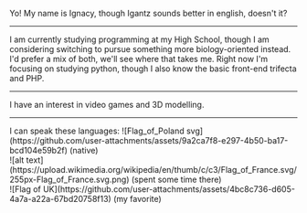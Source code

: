 Yo! My name is Ignacy, though Igantz sounds better in english, doesn't it?
<hr>
I am currently studying programming at my High School, though I am considering switching to pursue something more biology-oriented instead. I'd prefer a mix of both, we'll see where that takes me. 
Right now I'm focusing on studying python, though I also know the basic front-end trifecta and PHP.
<hr>
I have an interest in video games and 3D modelling.
<hr>
I can speak these languages: ![Flag_of_Poland svg](https://github.com/user-attachments/assets/9a2ca7f8-e297-4b50-ba17-bcd104e59b2f) (native) <br> 
![alt text](https://upload.wikimedia.org/wikipedia/en/thumb/c/c3/Flag_of_France.svg/255px-Flag_of_France.svg.png) (spent some time there) <br> 
![Flag of UK](https://github.com/user-attachments/assets/4bc8c736-d605-4a7a-a22a-67bd20758f13) (my favorite)
